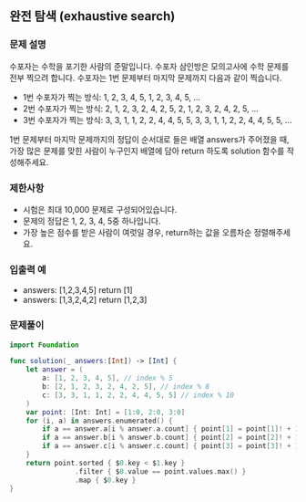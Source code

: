 ## 완전 탐색 (exhaustive search)

### 문제 설명
수포자는 수학을 포기한 사람의 준말입니다. 수포자 삼인방은 모의고사에 수학 문제를 전부 찍으려 합니다. 수포자는 1번 문제부터 마지막 문제까지 다음과 같이 찍습니다.

- 1번 수포자가 찍는 방식: 1, 2, 3, 4, 5, 1, 2, 3, 4, 5, ...
- 2번 수포자가 찍는 방식: 2, 1, 2, 3, 2, 4, 2, 5, 2, 1, 2, 3, 2, 4, 2, 5, ...
- 3번 수포자가 찍는 방식: 3, 3, 1, 1, 2, 2, 4, 4, 5, 5, 3, 3, 1, 1, 2, 2, 4, 4, 5, 5, ...

1번 문제부터 마지막 문제까지의 정답이 순서대로 들은 배열 answers가 주어졌을 때, 
가장 많은 문제를 맞힌 사람이 누구인지 배열에 담아 return 하도록 solution 함수를 작성해주세요.

### 제한사항
- 시험은 최대 10,000 문제로 구성되어있습니다.
- 문제의 정답은 1, 2, 3, 4, 5중 하나입니다.
- 가장 높은 점수를 받은 사람이 여럿일 경우, return하는 값을 오름차순 정렬해주세요.

### 입출력 예
- answers: [1,2,3,4,5] return [1]
- answers: [1,3,2,4,2] return [1,2,3]

### 문제풀이
~~~swift
import Foundation

func solution(_ answers:[Int]) -> [Int] {
    let answer = (
        a: [1, 2, 3, 4, 5], // index % 5
        b: [2, 1, 2, 3, 2, 4, 2, 5], // index % 8
        c: [3, 3, 1, 1, 2, 2, 4, 4, 5, 5] // index % 10
    )
    var point: [Int: Int] = [1:0, 2:0, 3:0]
    for (i, a) in answers.enumerated() {
        if a == answer.a[i % answer.a.count] { point[1] = point[1]! + 1 }
        if a == answer.b[i % answer.b.count] { point[2] = point[2]! + 1 }
        if a == answer.c[i % answer.c.count] { point[3] = point[3]! + 1 }
    }
    return point.sorted { $0.key < $1.key }
                .filter { $0.value == point.values.max() }
                .map { $0.key }
}
~~~
